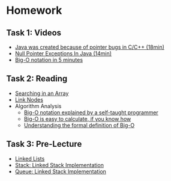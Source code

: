 # Homework

## Task 1: Videos

- [Java was created because of pointer bugs in C/C++ (18min)](https://youtu.be/RrMptmNYkSw)
- [Null Pointer Exceptions In Java (14min)](https://youtu.be/lm72_HCd17s)
- [Big-O notation in 5 minutes](https://youtu.be/__vX2sjlpXU)

## Task 2: Reading

- [Searching in an Array](https://opendsa-server.cs.vt.edu/OpenDSA/Books/Everything/html/BinarySearch.html)
- [Link Nodes](https://opendsa-server.cs.vt.edu/OpenDSA/Books/Everything/html/Links1.html)
- Algorithm Analysis
  - [Big-O notation explained by a self-taught programmer](https://justin.abrah.ms/computer-science/big-o-notation-explained.html)
  - [Big-O is easy to calculate, if you know how](https://justin.abrah.ms/computer-science/how-to-calculate-big-o.html)
  - [Understanding the formal definition of Big-O](https://justin.abrah.ms/computer-science/understanding-big-o-formal-definition.html)

## Task 3: Pre-Lecture

- [Linked Lists](https://opendsa-server.cs.vt.edu/OpenDSA/Books/Everything/html/ListLinked.html)
- [Stack: Linked Stack Implementation](https://opendsa-server.cs.vt.edu/OpenDSA/Books/Everything/html/StackLinked.html)
- [Queue: Linked Stack Implementation](https://opendsa-server.cs.vt.edu/OpenDSA/Books/Everything/html/QueueLinked.html)

 <!--
 ## Optional
- [Comparing Algorithms](https://opendsa-server.cs.vt.edu/OpenDSA/Books/Everything/html/AnalIntro.html)
- [Best, Worst, and Average Cases](https://opendsa-server.cs.vt.edu/OpenDSA/Books/Everything/html/AnalCases.html)
- [Faster Computer, or Faster Algorithm?](https://opendsa-server.cs.vt.edu/OpenDSA/Books/Everything/html/AnalCompvsAlg.html) 
  -->
